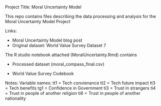 Project Title: Moral Uncertainty Model 

This repo contains files describing the data processing and analysis for the Moral Uncertainty Model Project

Links:
- Moral Uncertainty Model blog post
- Original dataset: World Value Survey Dataset 7 


The R studio notebook attached (MoralUncertainty.Rmd) contains

- Processed dataset (moral_compass_final.csv) 

- World Value Survey Codebook 

Notes: 
Variable names:
tt1 = Tech convienance 
tt2 = Tech future impact
tt3 = Tech benefits
tg1 = Confidence in Government
ti3 = Trust in strangers
ti4 = Trust in people of another religion
ti6 = Trust in people of another nationality

